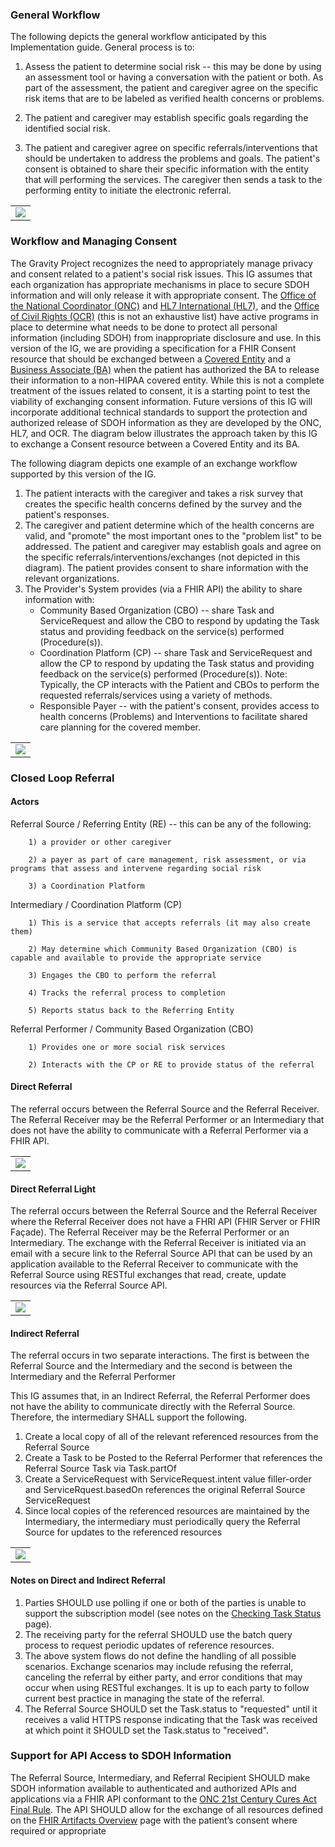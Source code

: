 ### General Workflow

The following depicts the general workflow anticipated by this Implementation guide.  General process is to:

1) Assess the patient to determine social risk -- this may be done by using an assessment tool or having a conversation with the patient or both.  As part of the assessment, the patient and caregiver agree on the specific risk items that are to be labeled as verified health concerns or problems.

2) The patient and caregiver may establish specific goals regarding the identified social risk.

3) The patient and caregiver agree on specific referrals/interventions that should be undertaken to address the problems and goals.  The patient's consent is obtained to share their specific information with the entity that will performing the services.  The caregiver then sends a task to the performing entity to initiate the electronic referral.

<table><tr><td><img src="GeneralWorkflow3.jpg" /></td></tr></table>

### Workflow and Managing Consent

The Gravity Project recognizes the need to appropriately manage privacy and consent related to a patient's social risk issues.  This IG assumes that each organization has appropriate mechanisms in place to secure SDOH information and will only release it with appropriate consent.  The [Office of the National Coordinator (ONC)](https://www.healthit.gov/) and [HL7 International (HL7)](http://www.hl7.org/index.cfm), and the [Office of Civil Rights (OCR)](https://www.hhs.gov/ocr/index.html) (this is not an exhaustive list) have active programs in place to determine what needs to be done to protect all personal information (including SDOH) from inappropriate disclosure and use.  In this version of the IG, we are providing a specification for a FHIR Consent resource that should be exchanged between a [Covered Entity](https://www.hhs.gov/hipaa/for-professionals/covered-entities/index.html) and a [Business Associate (BA)](https://www.hhs.gov/hipaa/for-professionals/privacy/guidance/business-associates/index.html) when the patient has authorized the BA to release their information to a non-HIPAA covered entity.  While this is not a complete treatment of the issues related to consent, it is a starting point to test the viability of exchanging consent information.  Future versions of this IG will incorporate additional technical standards to support the protection and authorized release of SDOH information as they are developed by the ONC, HL7, and OCR.  The diagram below illustrates the approach taken by this IG to exchange a Consent resource between a Covered Entity and its BA.

The following diagram depicts one example of an exchange workflow supported by this version of the IG.

1. The patient interacts with the caregiver and takes a risk survey that creates the specific health concerns defined by the survey and the patient's responses.
2. The caregiver and patient determine which of the health concerns are valid, and "promote" the most important ones to the "problem list" to be addressed.  The patient and caregiver may establish goals and agree on the specific referrals/interventions/exchanges (not depicted in this diagram).  The patient provides consent to share information with the relevant organizations.
3. The Provider's System provides (via a FHIR API) the ability to share information with:
   *  Community Based Organization (CBO) -- share Task and ServiceRequest and allow the CBO to respond by updating the Task status and providing feedback on the service(s) performed (Procedure(s)).
   *  Coordination Platform (CP) -- share Task and ServiceRequest and allow the CP to respond by updating the Task status and providing feedback on the service(s) performed (Procedure(s)).
      	Note: Typically, the CP interacts with the Patient and CBOs to perform the requested referrals/services using a variety of methods.
   *  Responsible Payer -- with the patient's consent, provides access to health concerns (Problems) and Interventions to facilitate shared care planning for the covered member.

<table><tr><td><img src="SDOHInteractionsDrawingConsentV4.jpg" /></td></tr></table>

### Closed Loop Referral

#### Actors

Referral Source / Referring Entity (RE)  -- this can be any of the following:

		1) a provider or other caregiver
	
		2) a payer as part of care management, risk assessment, or via programs that assess and intervene regarding social risk
	
		3) a Coordination Platform

Intermediary / Coordination Platform (CP)

		1) This is a service that accepts referrals (it may also create them)
	
		2) May determine which Community Based Organization (CBO) is capable and available to provide the appropriate service
	
		3) Engages the CBO to perform the referral 
	
		4) Tracks the referral process to completion
	
		5) Reports status back to the Referring Entity

Referral Performer / Community Based Organization (CBO)

		1) Provides one or more social risk services
	
		2) Interacts with the CP or RE to provide status of the referral

#### Direct Referral

The referral occurs between the Referral Source and the Referral Receiver.  The Referral Receiver may be the Referral Performer or an Intermediary that does not have the ability to communicate with a Referral Performer via a FHIR API.

<table><tr><td><img src="DirectReferralSF.jpg" /></td></tr></table>

#### Direct Referral Light

The referral occurs between the Referral Source and the Referral Receiver where the Referral Receiver does not have a FHRI API (FHIR Server or FHIR Façade).  The Referral Receiver may be the Referral Performer or an Intermediary.  The exchange with the Referral Receiver is initiated via an email with a secure link to the Referral Source API that can be used by an application available to the Referral Receiver to communicate with the Referral Source using RESTful exchanges that read, create, update resources via the Referral Source API.

<table><tr><td><img src="DirectReferralLightSF.jpg" /></td></tr></table>



#### Indirect Referral

The referral occurs in two separate interactions. The first is between the Referral Source and the Intermediary and the second is between the Intermediary and the Referral Performer

This IG assumes that, in an Indirect Referral, the Referral Performer does not have the ability to communicate directly with the Referral Source.  Therefore, the intermediary SHALL support the following.

1. Create a local copy of all of the relevant referenced resources from the Referral Source
2. Create a Task to be Posted to the Referral Performer that references the Referral Source Task via Task.partOf
3. Create a ServiceRequest with ServiceRequest.intent value filler-order and ServiceRquest.basedOn references the original Referral Source ServiceRequest
4. Since local copies of the referenced resources are maintained by the Intermediary, the intermediary must periodically query the Referral Source for updates to the referenced resources

<table><tr><td><img src="IndirectReferralSF.jpg" /></td></tr></table>

#### Notes on Direct and Indirect Referral
1. Parties SHOULD use polling if one or both of the parties is unable to support the subscription model (see notes on the [Checking Task Status](checking_task_status.html) page).
2. The receiving party for the referral SHOULD use the batch query process to request periodic updates of reference resources. 
3. The above system flows do not define the handling of all possible scenarios. Exchange scenarios may include refusing the referral, canceling the referral by either party, and error conditions that may occur when using RESTful exchanges.  It is up to each party to follow current best practice in managing the state of the referral.
4. The Referral Source SHOULD set the Task.status to "requested" until it receives a valid HTTPS response indicating that the Task was received at which point it SHOULD set the Task.status to "received".

### Support for API Access to SDOH Information

The Referral Source, Intermediary, and Referral Recipient SHOULD make SDOH information available to authenticated and authorized APIs and applications via a FHIR API conformant to the [ONC 21st Century Cures Act Final Rule](https://www.healthit.gov/curesrule/).  The API SHOULD allow for the exchange of all resources defined on the [FHIR Artifacts Overview](fhir_artifacts_overview.html) page with the patient’s consent where required or appropriate